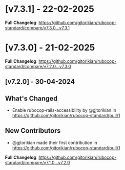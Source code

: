 # [v7.3.1] - 22-02-2025
**Full Changelog**: https://github.com/gjtorikian/rubocop-standard/compare/v7.3.0...v7.3.1
# [v7.3.0] - 21-02-2025
**Full Changelog**: https://github.com/gjtorikian/rubocop-standard/compare/v7.2.0...v7.3.0
## [v7.2.0] - 30-04-2024
## What's Changed
* Enable rubocop-rails-accessibility by @gjtorikian in https://github.com/gjtorikian/rubocop-standard/pull/1

## New Contributors
* @gjtorikian made their first contribution in https://github.com/gjtorikian/rubocop-standard/pull/1

**Full Changelog**: https://github.com/gjtorikian/rubocop-standard/compare/v7.1.0...v7.2.0
